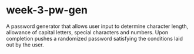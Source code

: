 # week-3-pw-gen
A password generator that allows user input to determine character length, allowance of capital letters, special characters and numbers.
Upon completion pushes a randomized password satisfying the conditions laid out by the user.

## 
